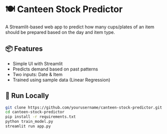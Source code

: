 # 🍽️ Canteen Stock Predictor

A Streamlit-based web app to predict how many cups/plates of an item should be prepared based on the day and item type.

## 📦 Features
- Simple UI with Streamlit
- Predicts demand based on past patterns
- Two inputs: Date & Item
- Trained using sample data (Linear Regression)

## 🧪 Run Locally

```bash
git clone https://github.com/yourusername/canteen-stock-predictor.git
cd canteen-stock-predictor
pip install -r requirements.txt
python train_model.py
streamlit run app.py
